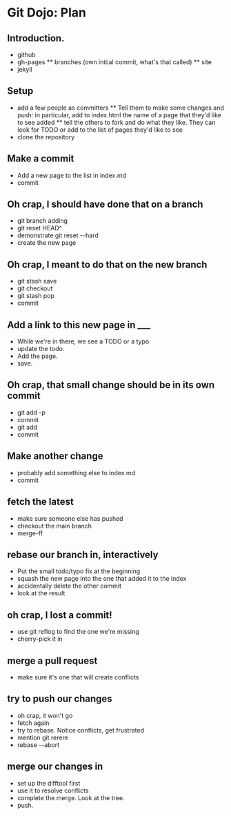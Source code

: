 # Git Dojo: Plan

## Introduction. 
* github
* gh-pages
** branches (own initial commit, what's that called)
** site
* jekyll

## Setup
* add a few people as committers
** Tell them to make some changes and push: in particular, add to index.html the name of a page that they'd like to see added
** tell the others to fork and do what they like. They can look for TODO or add to the list of pages they'd like to see
* clone the repository

## Make a commit
* Add a new page to the list in index.md
* commit

## Oh crap, I should have done that on a branch
* git branch adding<NewPage>
* git reset HEAD^
* demonstrate git reset --hard
* create the new page

## Oh crap, I meant to do that on the new branch
* git stash save
* git checkout <new branch>
* git stash pop
* commit

## Add a link to this new page in ___
* While we're in there, we see a TODO or a typo
* update the todo.
* Add the page.
* save.

## Oh crap, that small change should be in its own commit
* git add -p
* commit
* git add
* commit

## Make another change
* probably add something else to index.md
* commit

## fetch the latest
* make sure someone else has pushed
* checkout the main branch
* merge-ff

## rebase our branch in, interactively
* Put the small todo/typo fix at the beginning
* squash the new page into the one that added it to the index
* accidentally delete the other commit
* look at the result

## oh crap, I lost a commit!
* use git reflog to find the one we're missing
* cherry-pick it in

## merge a pull request
* make sure it's one that will create conflicts

## try to push our changes
* oh crap, it won't go
* fetch again
* try to rebase. Notice conflicts, get frustrated
* mention git rerere
* rebase --abort

## merge our changes in
* set up the difftool first
* use it to resolve conflicts
* complete the merge. Look at the tree.
* push.



